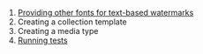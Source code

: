 1. [Providing other fonts for text-based watermarks](fonts.md)
2. Creating a collection template
3. Creating a media type
4. [Running tests](tests.md)
